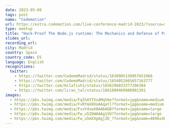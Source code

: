 ```yaml
---
date: 2023-05-09
tags: post
name: "Codemotion"
url: https://extra.codemotion.com/live-conference-madrid-2023/?source=social?utm_source%3Dtwitter
type: meetup
title: "Hack-Proof The Node.js runtime: The Mechanics and Defense of Path Traversal Attacks"
slides_url:
recording_url: 
city: Madrid
country: Spain
country_code: ES
language: English
recognitions:
  twitter:
    - https://twitter.com/CodemoMadrid/status/1630905130957651968
    - https://twitter.com/CodemoMadrid/status/1654052601657163777
    - https://twitter.com/Hilafish1/status/1656296033377296384
    - https://twitter.com/liran_tal/status/1661809469980901391
images:
  - https://pbs.twimg.com/media/FqIhAYTXsAMqh6e?format=jpg&name=medium
  - https://pbs.twimg.com/media/FvRfmG9XoAAqatl?format=jpg&name=medium
  - https://pbs.twimg.com/media/FvxYdvwX0AAbAQ8?format=jpg&name=large
  - https://pbs.twimg.com/media/Fw_u5Z6WAAAg1VU?format=jpg&name=large
  - https://pbs.twimg.com/media/Fw_u5mXXgAgjZD_?format=jpg&name=4096x4096
---
```

